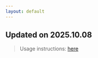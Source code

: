 ```yaml
---
layout: default
---
```


## Updated on 2025.10.08
> Usage instructions: [here](./docs/README.md#usage)

